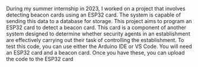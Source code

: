 During my summer internship in 2023, 
I worked on a project that involves detecting beacon cards using an ESP32 card. 
The system is capable of sending this data to a database for storage.
This project aims to program an ESP32 card to detect a beacon card.
This card is a component of another system designed to determine whether
security agents in an establishment are effectively carrying out their task of controlling the establishment.
To test this code, you can use either the Arduino IDE or VS Code. 
You will need an ESP32 card and a beacon card. 
Once you have these, you can upload the code to the ESP32 card
